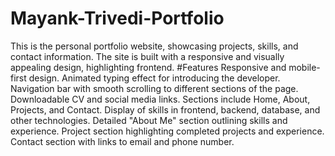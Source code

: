 # Mayank-Trivedi-Portfolio
This is the personal portfolio website, showcasing projects, skills, and contact information. The site is built with a responsive and visually appealing design, highlighting frontend.
#Features
Responsive and mobile-first design.
Animated typing effect for introducing the developer.
Navigation bar with smooth scrolling to different sections of the page.
Downloadable CV and social media links.
Sections include Home, About, Projects, and Contact.
Display of skills in frontend, backend, database, and other technologies.
Detailed "About Me" section outlining skills and experience.
Project section highlighting completed projects and experience.
Contact section with links to email and phone number.
